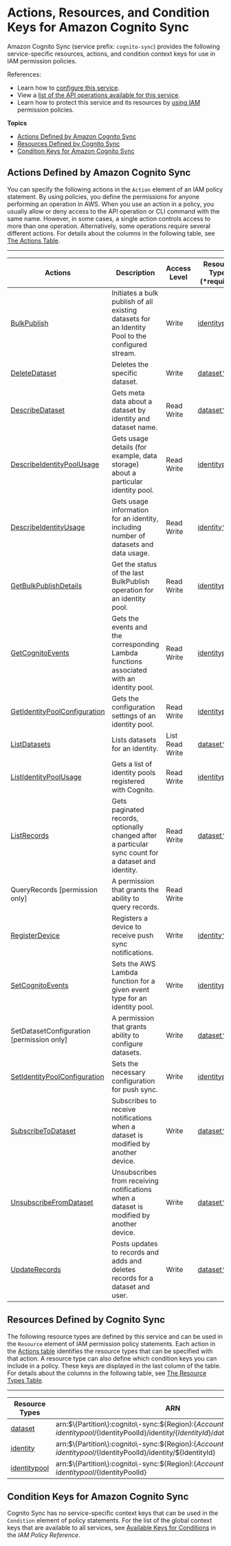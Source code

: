# Actions, Resources, and Condition Keys for Amazon Cognito Sync<a name="list_amazoncognitosync"></a>

Amazon Cognito Sync \(service prefix: `cognito-sync`\) provides the following service\-specific resources, actions, and condition context keys for use in IAM permission policies\.

References:
+ Learn how to [configure this service](http://docs.aws.amazon.com/cognito/latest/developerguide/)\.
+ View a [list of the API operations available for this service](http://docs.aws.amazon.com/cognitosync/latest/APIReference/)\.
+ Learn how to protect this service and its resources by [using IAM](http://docs.aws.amazon.com/cognito/latest/developerguide/resource-permissions.html#amazon-cognito-amazon-resource-names) permission policies\.

**Topics**
+ [Actions Defined by Amazon Cognito Sync](#amazoncognitosync-actions-as-permissions)
+ [Resources Defined by Cognito Sync](#amazoncognitosync-resources-for-iam-policies)
+ [Condition Keys for Amazon Cognito Sync](#amazoncognitosync-policy-keys)

## Actions Defined by Amazon Cognito Sync<a name="amazoncognitosync-actions-as-permissions"></a>

You can specify the following actions in the `Action` element of an IAM policy statement\. By using policies, you define the permissions for anyone performing an operation in AWS\. When you use an action in a policy, you usually allow or deny access to the API operation or CLI command with the same name\. However, in some cases, a single action controls access to more than one operation\. Alternatively, some operations require several different actions\. For details about the columns in the following table, see [The Actions Table](reference_policies_actions-resources-contextkeys.md#actions_table)\.


****  

| Actions | Description | Access Level | Resource Types \(\*required\) | Condition Keys | Dependent Actions | 
| --- | --- | --- | --- | --- | --- | 
| [BulkPublish](http://docs.aws.amazon.com/cognitosync/latest/APIReference/API_BulkPublish.html) | Initiates a bulk publish of all existing datasets for an Identity Pool to the configured stream\. | Write  | [identitypool\*](#amazoncognitosync-identitypool)  |  |  | 
| [DeleteDataset](http://docs.aws.amazon.com/cognitosync/latest/APIReference/API_DeleteDataset.html) | Deletes the specific dataset\. | Write  | [dataset\*](#amazoncognitosync-dataset)  |  |  | 
| [DescribeDataset](http://docs.aws.amazon.com/cognitosync/latest/APIReference/API_DescribeDataset.html) | Gets meta data about a dataset by identity and dataset name\. | Read Write  | [dataset\*](#amazoncognitosync-dataset)  |  |  | 
| [DescribeIdentityPoolUsage](http://docs.aws.amazon.com/cognitosync/latest/APIReference/API_DescribeIdentityPoolUsage.html) | Gets usage details \(for example, data storage\) about a particular identity pool\. | Read Write  | [identitypool\*](#amazoncognitosync-identitypool)  |  |  | 
| [DescribeIdentityUsage](http://docs.aws.amazon.com/cognitosync/latest/APIReference/API_DescribeIdentityUsage.html) | Gets usage information for an identity, including number of datasets and data usage\. | Read Write  | [identity\*](#amazoncognitosync-identity)  |  |  | 
| [GetBulkPublishDetails](http://docs.aws.amazon.com/cognitosync/latest/APIReference/API_GetBulkPublishDetails.html) | Get the status of the last BulkPublish operation for an identity pool\. | Read Write  | [identitypool\*](#amazoncognitosync-identitypool)  |  |  | 
| [GetCognitoEvents](http://docs.aws.amazon.com/cognitosync/latest/APIReference/API_GetCognitoEvents.html) | Gets the events and the corresponding Lambda functions associated with an identity pool\. | Read Write  | [identitypool\*](#amazoncognitosync-identitypool)  |  |  | 
| [GetIdentityPoolConfiguration](http://docs.aws.amazon.com/cognitosync/latest/APIReference/API_GetIdentityPoolConfiguration.html) | Gets the configuration settings of an identity pool\. | Read Write  | [identitypool\*](#amazoncognitosync-identitypool)  |  |  | 
| [ListDatasets](http://docs.aws.amazon.com/cognitosync/latest/APIReference/API_ListDatasets.html) | Lists datasets for an identity\. | List Read Write  | [dataset\*](#amazoncognitosync-dataset)  |  |  | 
| [ListIdentityPoolUsage](http://docs.aws.amazon.com/cognitosync/latest/APIReference/API_ListIdentityPoolUsage.html) | Gets a list of identity pools registered with Cognito\. | Read Write  | [identitypool\*](#amazoncognitosync-identitypool)  |  |  | 
| [ListRecords](http://docs.aws.amazon.com/cognitosync/latest/APIReference/API_ListRecords.html) | Gets paginated records, optionally changed after a particular sync count for a dataset and identity\. | Read Write  | [dataset\*](#amazoncognitosync-dataset)  |  |  | 
| QueryRecords \[permission only\] | A permission that grants the ability to query records\. | Read Write  |  |  |  | 
| [RegisterDevice](http://docs.aws.amazon.com/cognitosync/latest/APIReference/API_RegisterDevice.html) | Registers a device to receive push sync notifications\. | Write  | [identity\*](#amazoncognitosync-identity)  |  |  | 
| [SetCognitoEvents](http://docs.aws.amazon.com/cognitosync/latest/APIReference/API_SetCognitoEvents.html) | Sets the AWS Lambda function for a given event type for an identity pool\. | Write  | [identitypool\*](#amazoncognitosync-identitypool)  |  |  | 
| SetDatasetConfiguration \[permission only\] | A permission that grants ability to configure datasets\. | Write  | [dataset\*](#amazoncognitosync-dataset)  |  |  | 
| [SetIdentityPoolConfiguration](http://docs.aws.amazon.com/cognitosync/latest/APIReference/API_SetIdentityPoolConfiguration.html) | Sets the necessary configuration for push sync\. | Write  | [identitypool\*](#amazoncognitosync-identitypool)  |  |  | 
| [SubscribeToDataset](http://docs.aws.amazon.com/cognitosync/latest/APIReference/API_SubscribeToDataset.html) | Subscribes to receive notifications when a dataset is modified by another device\. | Write  | [dataset\*](#amazoncognitosync-dataset)  |  |  | 
| [UnsubscribeFromDataset](http://docs.aws.amazon.com/cognitosync/latest/APIReference/API_UnsubscribeFromDataset.html) | Unsubscribes from receiving notifications when a dataset is modified by another device\. | Write  | [dataset\*](#amazoncognitosync-dataset)  |  |  | 
| [UpdateRecords](http://docs.aws.amazon.com/cognitosync/latest/APIReference/API_UpdateRecords.html) | Posts updates to records and adds and deletes records for a dataset and user\. | Write  | [dataset\*](#amazoncognitosync-dataset)  |  |  | 

## Resources Defined by Cognito Sync<a name="amazoncognitosync-resources-for-iam-policies"></a>

The following resource types are defined by this service and can be used in the `Resource` element of IAM permission policy statements\. Each action in the [Actions table](#amazoncognitosync-actions-as-permissions) identifies the resource types that can be specified with that action\. A resource type can also define which condition keys you can include in a policy\. These keys are displayed in the last column of the table\. For details about the columns in the following table, see [The Resource Types Table](reference_policies_actions-resources-contextkeys.md#resources_table)\.


****  

| Resource Types | ARN | Condition Keys | 
| --- | --- | --- | 
| [dataset](http://docs.aws.amazon.com/cognito/latest/developerguide/synchronizing-data.html#understanding-datasets) | arn:$\{Partition\}:cognito\-sync:$\{Region\}:$\{Account\}:identitypool/$\{IdentityPoolId\}/identity/$\{IdentityId\}/dataset/$\{DatasetName\} |  | 
| [identity](http://docs.aws.amazon.com/cognito/latest/developerguide/identity-pools.html#authenticated-and-unauthenticated-identities) | arn:$\{Partition\}:cognito\-sync:$\{Region\}:$\{Account\}:identitypool/$\{IdentityPoolId\}/identity/$\{IdentityId\} |  | 
| [identitypool](http://docs.aws.amazon.com/cognito/latest/developerguide/identity-pools.html) | arn:$\{Partition\}:cognito\-sync:$\{Region\}:$\{Account\}:identitypool/$\{IdentityPoolId\} |  | 

## Condition Keys for Amazon Cognito Sync<a name="amazoncognitosync-policy-keys"></a>

Cognito Sync has no service\-specific context keys that can be used in the `Condition` element of policy statements\. For the list of the global context keys that are available to all services, see [Available Keys for Conditions](http://docs.aws.amazon.com/IAM/latest/UserGuide/reference_policies_condition-keys.html#AvailableKeys) in the *IAM Policy Reference*\.